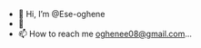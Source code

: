 - 👋 Hi, I’m @Ese-oghene
- 👀 
- 📫 How to reach me oghenee08@gmail.com...

<!---
Ese-oghene/Ese-oghene is a ✨ special ✨ repository because its `README.md` (this file) appears on your GitHub profile.
You can click the Preview link to take a look at your changes.
--->

